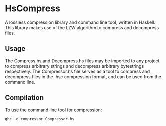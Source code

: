 # HsCompress
A lossless compression library and command line tool, written in Haskell. This library makes use of the LZW algorithm to compress and decompress files.

## Usage
The Compress.hs and Decompress.hs files may be imported to any project to compress arbitrary strings and decompress arbitrary bytestrings respectively. The Compressor.hs file serves as a tool to compress and decompress files in the .hsc compression format, and can be used from the command line.

## Compilation
To use the command line tool for compression:
```shell
ghc -o compressor Compressor.hs
```
